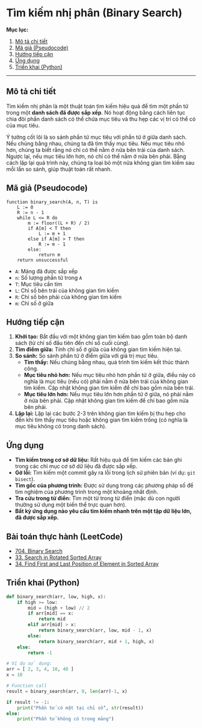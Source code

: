 
# Tìm kiếm nhị phân (Binary Search)

**Mục lục:**

1.  [Mô tả chi tiết](#mô-tả-chi-tiết)
2.  [Mã giả (Pseudocode)](#mã-giả-pseudocode)
3.  [Hướng tiếp cận](#hướng-tiếp-cận)
4.  [Ứng dụng](#ứng-dụng)
5.  [Triển khai (Python)](#triển-khai-python)

---

## Mô tả chi tiết

Tìm kiếm nhị phân là một thuật toán tìm kiếm hiệu quả để tìm một phần tử trong một **danh sách đã được sắp xếp**. Nó hoạt động bằng cách liên tục chia đôi phần danh sách có thể chứa mục tiêu và thu hẹp các vị trí có thể có của mục tiêu.

Ý tưởng cốt lõi là so sánh phần tử mục tiêu với phần tử ở giữa danh sách. Nếu chúng bằng nhau, chúng ta đã tìm thấy mục tiêu. Nếu mục tiêu nhỏ hơn, chúng ta biết rằng nó chỉ có thể nằm ở nửa bên trái của danh sách. Ngược lại, nếu mục tiêu lớn hơn, nó chỉ có thể nằm ở nửa bên phải. Bằng cách lặp lại quá trình này, chúng ta loại bỏ một nửa không gian tìm kiếm sau mỗi lần so sánh, giúp thuật toán rất nhanh.

## Mã giả (Pseudocode)

```
function binary_search(A, n, T) is
    L := 0
    R := n - 1
    while L <= R do
        m := floor((L + R) / 2)
        if A[m] < T then
            L := m + 1
        else if A[m] > T then
            R := m - 1
        else:
            return m
    return unsuccessful
```

*   `A`: Mảng đã được sắp xếp
*   `n`: Số lượng phần tử trong `A`
*   `T`: Mục tiêu cần tìm
*   `L`: Chỉ số bên trái của không gian tìm kiếm
*   `R`: Chỉ số bên phải của không gian tìm kiếm
*   `m`: Chỉ số ở giữa

## Hướng tiếp cận

1.  **Khởi tạo:** Bắt đầu với một không gian tìm kiếm bao gồm toàn bộ danh sách (từ chỉ số đầu tiên đến chỉ số cuối cùng).
2.  **Tìm điểm giữa:** Tính chỉ số ở giữa của không gian tìm kiếm hiện tại.
3.  **So sánh:** So sánh phần tử ở điểm giữa với giá trị mục tiêu.
    *   **Tìm thấy:** Nếu chúng bằng nhau, quá trình tìm kiếm kết thúc thành công.
    *   **Mục tiêu nhỏ hơn:** Nếu mục tiêu nhỏ hơn phần tử ở giữa, điều này có nghĩa là mục tiêu (nếu có) phải nằm ở nửa bên trái của không gian tìm kiếm. Cập nhật không gian tìm kiếm để chỉ bao gồm nửa bên trái.
    *   **Mục tiêu lớn hơn:** Nếu mục tiêu lớn hơn phần tử ở giữa, nó phải nằm ở nửa bên phải. Cập nhật không gian tìm kiếm để chỉ bao gồm nửa bên phải.
4.  **Lặp lại:** Lặp lại các bước 2-3 trên không gian tìm kiếm bị thu hẹp cho đến khi tìm thấy mục tiêu hoặc không gian tìm kiếm trống (có nghĩa là mục tiêu không có trong danh sách).

## Ứng dụng

*   **Tìm kiếm trong cơ sở dữ liệu:** Rất hiệu quả để tìm kiếm các bản ghi trong các chỉ mục cơ sở dữ liệu đã được sắp xếp.
*   **Gỡ lỗi:** Tìm kiếm một commit gây ra lỗi trong lịch sử phiên bản (ví dụ: `git bisect`).
*   **Tìm gốc của phương trình:** Được sử dụng trong các phương pháp số để tìm nghiệm của phương trình trong một khoảng nhất định.
*   **Tra cứu trong từ điển:** Tìm một từ trong từ điển (mặc dù con người thường sử dụng một biến thể trực quan hơn).
*   **Bất kỳ ứng dụng nào yêu cầu tìm kiếm nhanh trên một tập dữ liệu lớn, đã được sắp xếp.**

## Bài toán thực hành (LeetCode)

*   [704. Binary Search](https://leetcode.com/problems/binary-search/)
*   [33. Search in Rotated Sorted Array](https://leetcode.com/problems/search-in-rotated-sorted-array/)
*   [34. Find First and Last Position of Element in Sorted Array](https://leetcode.com/problems/find-first-and-last-position-of-element-in-sorted-array/)

## Triển khai (Python)

```python
def binary_search(arr, low, high, x):
    if high >= low:
        mid = (high + low) // 2
        if arr[mid] == x:
            return mid
        elif arr[mid] > x:
            return binary_search(arr, low, mid - 1, x)
        else:
            return binary_search(arr, mid + 1, high, x)
    else:
        return -1

# Ví dụ sử dụng:
arr = [ 2, 3, 4, 10, 40 ]
x = 10

# Function call
result = binary_search(arr, 0, len(arr)-1, x)

if result != -1:
    print("Phần tử có mặt tại chỉ số", str(result))
else:
    print("Phần tử không có trong mảng")
```
